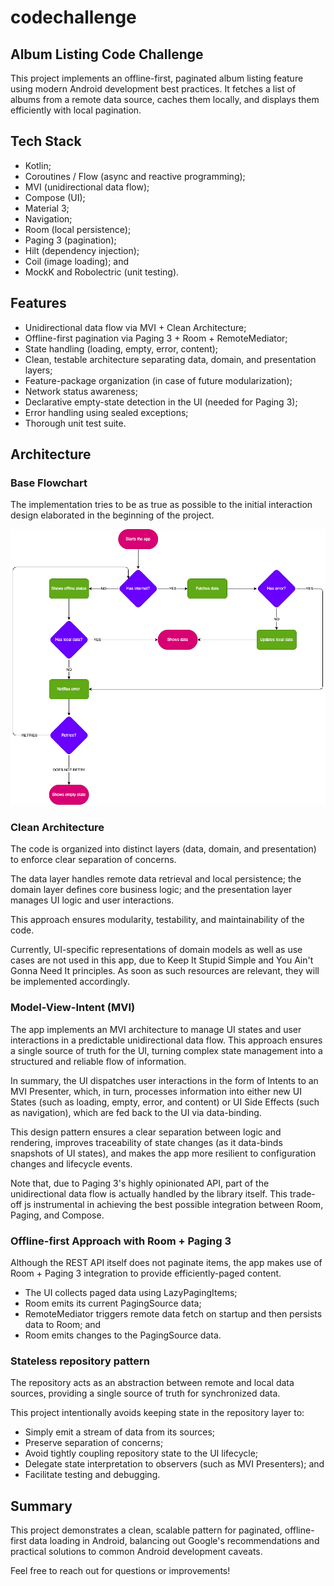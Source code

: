 # codechallenge

## Album Listing Code Challenge
This project implements an offline-first, paginated album listing feature using modern Android development
best practices. It fetches a list of albums from a remote data source, caches them locally, and displays
them efficiently with local pagination.

## Tech Stack
* Kotlin;
* Coroutines / Flow (async and reactive programming);
* MVI (unidirectional data flow);
* Compose (UI);
* Material 3;
* Navigation;
* Room (local persistence);
* Paging 3 (pagination);
* Hilt (dependency injection);
* Coil (image loading); and
* MockK and Robolectric (unit testing).

## Features
* Unidirectional data flow via MVI + Clean Architecture;
* Offline-first pagination via Paging 3 + Room + RemoteMediator;
* State handling (loading, empty, error, content);
* Clean, testable architecture separating data, domain, and presentation layers;
* Feature-package organization (in case of future modularization);
* Network status awareness;
* Declarative empty-state detection in the UI (needed for Paging 3);
* Error handling using sealed exceptions; 
* Thorough unit test suite.

## Architecture

### Base Flowchart
The implementation tries to be as true as possible to the initial interaction design elaborated in the
beginning of the project.

![App architecture flowchart](./base_flowchart.png)

### Clean Architecture
The code is organized into distinct layers (data, domain, and presentation) to enforce clear separation
of concerns.

The data layer handles remote data retrieval and local persistence; the domain layer defines
core business logic; and the presentation layer manages UI logic and user interactions.

This approach ensures modularity, testability, and maintainability of the code.

Currently, UI-specific representations of domain models as well as use cases are not used in this app, 
due to Keep It Stupid Simple and You Ain't Gonna Need It principles. As soon as such resources are 
relevant, they will be implemented accordingly.

### Model-View-Intent (MVI)
The app implements an MVI architecture to manage UI states and user interactions in a predictable
unidirectional data flow. This approach ensures a single source of truth for the UI, turning complex
state management into a structured and reliable flow of information.

In summary, the UI dispatches user interactions in the form of Intents to an MVI Presenter, which,
in turn, processes information into either new UI States (such as loading, empty, error, and content)
or UI Side Effects (such as navigation), which are fed back to the UI via data-binding.

This design pattern ensures a clear separation between logic and rendering, improves traceability of
state changes (as it data-binds snapshots of UI states), and makes the app more resilient to configuration
changes and lifecycle events.

Note that, due to Paging 3's highly opinionated API, part of the unidirectional data flow is actually
handled by the library itself. This trade-off js instrumental in achieving the best possible integration 
between Room, Paging, and Compose.

### Offline-first Approach with Room + Paging 3
Although the REST API itself does not paginate items, the app makes use of Room + Paging 3 integration
to provide efficiently-paged content.

* The UI collects paged data using LazyPagingItems;
* Room emits its current PagingSource data;
* RemoteMediator triggers remote data fetch on startup and then persists data to Room; and
* Room emits changes to the PagingSource data.

### Stateless repository pattern
The repository acts as an abstraction between remote and local data sources, providing a single source of truth
for synchronized data.

This project intentionally avoids keeping state in the repository layer to:

* Simply emit a stream of data from its sources;
* Preserve separation of concerns;
* Avoid tightly coupling repository state to the UI lifecycle;
* Delegate state interpretation to observers (such as MVI Presenters); and
* Facilitate testing and debugging.

## Summary
This project demonstrates a clean, scalable pattern for paginated, offline-first data loading in Android,
balancing out Google's recommendations and practical solutions to common Android development caveats.

Feel free to reach out for questions or improvements!
